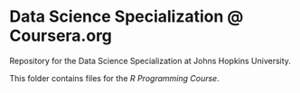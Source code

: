 # Data Science Specialization @ Coursera.org
Repository for the Data Science Specialization at Johns Hopkins University.

This folder contains files for the *R Programming Course*.
